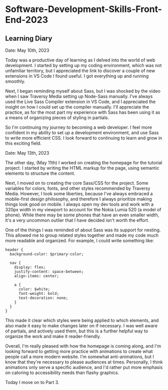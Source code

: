 # Software-Development-Skills-Front-End-2023
## Learning Diary

Date: May 10th, 2023

Today was a productive day of learning as I delved into the world of web development. I started by setting up my coding environment, which was not unfamiliar territory, but I appreciated the link to discover a couple of new extensions in VS Code I found useful. I got everything up and running smoothly.

Next, I began reminding myself about Sass, but I was shocked by the video when I saw Traversy Media setting up Node-Sass manually. I've always used the Live Sass Compiler extension in VS Code, and I appreciated the insight on how I could set up the compiler manually. I'll appreciate the practice, as for the most part my experience with Sass has been using it as a means of organizing pieces of styling in partials.

So I'm continuing my journey to becoming a web developer. I feel more confident in my ability to set up a development environment, and use Sass to write more efficient CSS. I look forward to continuing to learn and grow in this exciting field.

Date: May 13th, 2023

The other day, (May 11th) I worked on creating the homepage for the tutorial project. I started by writing the HTML markup for the page, using semantic elements to structure the content.

Next, I moved on to creating the core Sass/CSS for the project. Some variables for colors, fonts, and other styles recommended by Traversy Media. However, I took some liberties, because I've always embraced a mobile-first design philosophy, and therefore I always prioritize making things look good on mobile. I always open my dev tools and work with a 320px width in my viewport to account for the Nokia Lumia 520 (a model of phone). While there may be some phones that have an even smaller width, it's a very uncommon outlier that I have decided isn't worth the effort.

One of the things I was reminded of about Sass was its support for nesting. This allowed me to group related styles together and made my code much more readable and organized. For example, I could write something like:

```
header {
  background-color: $primary-color;

  nav {
    display: flex;
    justify-content: space-between;
    align-items: center;

    a {
      color: $white;
      font-weight: bold;
      text-decoration: none;
    }
  }
}
```

This made it clear which styles were being applied to which elements, and also made it easy to make changes later on if necessary. I was well aware of partials, and actively used them, but this is a further helpful way to organize the work and make it reader-friendly.

Overall, I'm really pleased with how the homepage is coming along, and I'm looking forward to getting more practice with animations to create what people call a more modern website. I'm somewhat anti-animations, but I know that they're necessary to please audiences at times. Personally, I think animations only serve a specific audience, and I'd rather put more emphasis on catoring to accessibility needs than flashy graphics.

Today I move on to Part 3.
